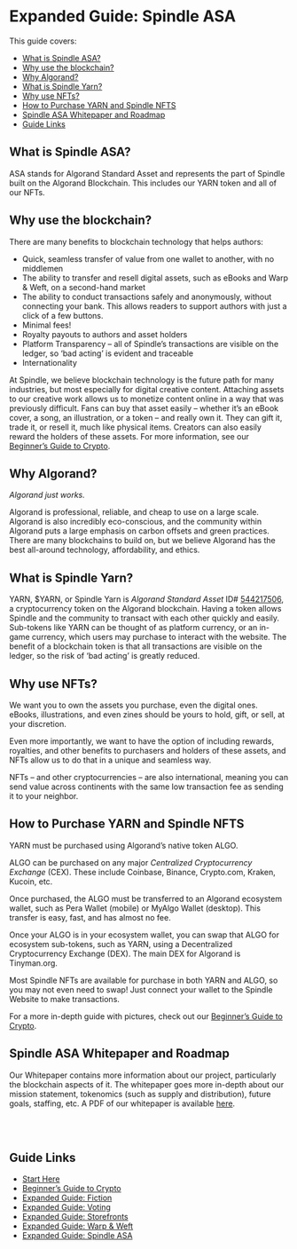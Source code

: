 # Expanded Guide: Spindle ASA

This guide covers:

- [What is Spindle ASA?](#what-is-spindle-asa)
- [Why use the blockchain?](#why-use-the-blockchain)
- [Why Algorand?](#why-algorand)
- [What is Spindle Yarn?](#what-is-spindle-yarn)
- [Why use NFTs?](#why-use-nfts)
- [How to Purchase YARN and Spindle NFTS](#how-to-purchase-yarn-and-spindle-nfts)
- [Spindle ASA Whitepaper and Roadmap](#spindle-asa-whitepaper-and-roadmap)
- [Guide Links](#guide-links)


## What is Spindle ASA?
ASA stands for Algorand Standard Asset and represents the part of Spindle built on the Algorand Blockchain. This includes our YARN token and all of our NFTs.


## Why use the blockchain?
There are many benefits to blockchain technology that helps authors:
- Quick, seamless transfer of value from one wallet to another, with no middlemen
- The ability to transfer and resell digital assets, such as eBooks and Warp & Weft, on a second-hand market
- The ability to conduct transactions safely and anonymously, without connecting your bank. This allows readers to support authors with just a click of a few buttons.
- Minimal fees!
- Royalty payouts to authors and asset holders
- Platform Transparency – all of Spindle’s transactions are visible on the ledger, so ‘bad acting’ is evident and traceable
- Internationality

At Spindle, we believe blockchain technology is the future path for many industries, but most especially for digital creative content. Attaching assets to our creative work allows us to monetize content online in a way that was previously difficult. Fans can buy that asset easily – whether it’s an eBook cover, a song, an illustration, or a token – and really own it. They can gift it, trade it, or resell it, much like physical items. Creators can also easily reward the holders of these assets. For more information, see our [Beginner’s Guide to Crypto](/crypto.md).


## Why Algorand?
*Algorand just works.*

Algorand is professional, reliable, and cheap to use on a large scale. Algorand is also incredibly eco-conscious, and the community within Algorand puts a large emphasis on carbon offsets and green practices. There are many blockchains to build on, but we believe Algorand has the best all-around technology, affordability, and ethics.  


## What is Spindle Yarn?
YARN, $YARN, or Spindle Yarn is *Algorand Standard Asset* ID# [544217506](https://algoexplorer.io/asset/544217506), a cryptocurrency token on the Algorand blockchain. Having a token allows Spindle and the community to transact with each other quickly and easily. Sub-tokens like YARN can be thought of as platform currency, or an in-game currency, which users may purchase to interact with the website. The benefit of a blockchain token is that all transactions are visible on the ledger, so the risk of ‘bad acting’ is greatly reduced.


## Why use NFTs?
We want you to own the assets you purchase, even the digital ones. eBooks, illustrations, and even zines should be yours to hold, gift, or sell, at your discretion.

Even more importantly, we want to have the option of including rewards, royalties, and other benefits to purchasers and holders of these assets, and NFTs allow us to do that in a unique and seamless way. 

NFTs – and other cryptocurrencies – are also international, meaning you can send value across continents with the same low transaction fee as sending it to your neighbor.


## How to Purchase YARN and Spindle NFTS
YARN must be purchased using Algorand’s native token ALGO. 

ALGO can be purchased on any major *Centralized Cryptocurrency Exchange* (CEX). These include Coinbase, Binance, Crypto.com, Kraken, Kucoin, etc. 

Once purchased, the ALGO must be transferred to an Algorand ecosystem wallet, such as Pera Wallet (mobile) or MyAlgo Wallet (desktop). This transfer is easy, fast, and has almost no fee.

Once your ALGO is in your ecosystem wallet, you can swap that ALGO for ecosystem sub-tokens, such as YARN, using a Decentralized Cryptocurrency Exchange (DEX). The main DEX for Algorand is Tinyman.org. 

Most Spindle NFTs are available for purchase in both YARN and ALGO, so you may not even need to swap! Just connect your wallet to the Spindle Website to make transactions.

For a more in-depth guide with pictures, check out our [Beginner’s Guide to Crypto](/crypto.md).


## Spindle ASA Whitepaper and Roadmap

Our Whitepaper contains more information about our project, particularly the blockchain aspects of it. The whitepaper goes more in-depth about our mission statement, tokenomics (such as supply and distribution), future goals, staffing, etc. A PDF of our whitepaper is available [here](https://www.spindle-asa.com/whitepaper-roadmap).


<br>
<br>

## Guide Links

- [Start Here](/start-here.md)
- [Beginner’s Guide to Crypto](/crypto.md)
- [Expanded Guide: Fiction](/fiction.md)
- [Expanded Guide: Voting](/voting.md)
- [Expanded Guide: Storefronts](/storefronts.md)
- [Expanded Guide: Warp & Weft](/warp-and-weft.md)
- [Expanded Guide: Spindle ASA](/spindle.md)
